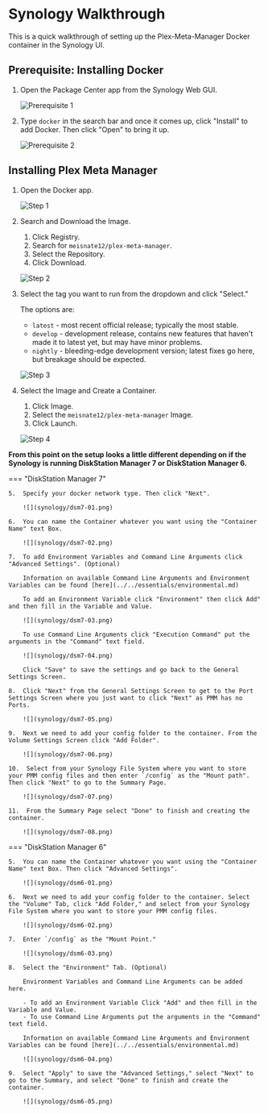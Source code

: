# Synology Walkthrough

This is a quick walkthrough of setting up the Plex-Meta-Manager Docker container in the Synology UI.

## Prerequisite: Installing Docker

1.  Open the Package Center app from the Synology Web GUI.

    ![Prerequisite 1](synology/synology-01.png)

2.  Type `docker` in the search bar and once it comes up, click "Install" to add Docker. Then click "Open" to bring it up.

    ![Prerequisite 2](synology/synology-02.png)

## Installing Plex Meta Manager

1.  Open the Docker app.

    ![Step 1](synology/synology-03.png)

2.  Search and Download the Image.

    1.  Click Registry.
    2.  Search for `meisnate12/plex-meta-manager`.
    3.  Select the Repository.
    4.  Click Download.

    ![Step 2](synology/synology-04.png)

3.  Select the tag you want to run from the dropdown and click "Select."

    The options are:

    - `latest` - most recent official release; typically the most stable.
    - `develop` - development release, contains new features that haven't made it to latest yet, but may have minor problems.
    - `nightly` - bleeding-edge development version; latest fixes go here, but breakage should be expected.

    ![Step 3](synology/synology-05.png)

4.  Select the Image and Create a Container.

    1.  Click Image.
    2.  Select the `meisnate12/plex-meta-manager` Image.
    3.  Click Launch.

    ![Step 4](synology/synology-06.png)

**From this point on the setup looks a little different depending on if the Synology is running DiskStation Manager 7 or DiskStation Manager 6.**

=== "DiskStation Manager 7"

    5.  Specify your docker network type. Then click "Next".

        ![](synology/dsm7-01.png)

    6.  You can name the Container whatever you want using the "Container Name" text Box.

        ![](synology/dsm7-02.png)

    7.  To add Environment Variables and Command Line Arguments click "Advanced Settings". (Optional)

        Information on available Command Line Arguments and Environment Variables can be found [here](../../essentials/environmental.md)

        To add an Environment Variable click "Environment" then click Add" and then fill in the Variable and Value.

        ![](synology/dsm7-03.png)

        To use Command Line Arguments click "Execution Command" put the arguments in the "Command" text field.

        ![](synology/dsm7-04.png)

        Click "Save" to save the settings and go back to the General Settings Screen.

    8.  Click "Next" from the General Settings Screen to get to the Port Settings Screen where you just want to click "Next" as PMM has no Ports.

        ![](synology/dsm7-05.png)

    9.  Next we need to add your config folder to the container. From the Volume Settings Screen click "Add Folder".

        ![](synology/dsm7-06.png)

    10.  Select from your Synology File System where you want to store your PMM config files and then enter `/config` as the "Mount path". Then click "Next" to go to the Summary Page.

        ![](synology/dsm7-07.png)

    11.  From the Summary Page select "Done" to finish and creating the container.

        ![](synology/dsm7-08.png)

=== "DiskStation Manager 6"

    5.  You can name the Container whatever you want using the "Container Name" text Box. Then click "Advanced Settings".

        ![](synology/dsm6-01.png)

    6.  Next we need to add your config folder to the container. Select the "Volume" Tab, click "Add Folder," and select from your Synology File System where you want to store your PMM config files.

        ![](synology/dsm6-02.png)

    7.  Enter `/config` as the "Mount Point."

        ![](synology/dsm6-03.png)

    8.  Select the "Environment" Tab. (Optional)
   
        Environment Variables and Command Line Arguments can be added here.

        - To add an Environment Variable Click "Add" and then fill in the Variable and Value.
        - To use Command Line Arguments put the arguments in the "Command" text field.

        Information on available Command Line Arguments and Environment Variables can be found [here](../../essentials/environmental.md)

        ![](synology/dsm6-04.png)

    9.  Select "Apply" to save the "Advanced Settings," select "Next" to go to the Summary, and select "Done" to finish and create the container.

        ![](synology/dsm6-05.png)
